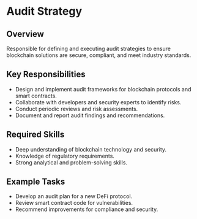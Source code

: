 # Audit Strategy

## Overview
Responsible for defining and executing audit strategies to ensure blockchain solutions are secure, compliant, and meet industry standards.

## Key Responsibilities
- Design and implement audit frameworks for blockchain protocols and smart contracts.
- Collaborate with developers and security experts to identify risks.
- Conduct periodic reviews and risk assessments.
- Document and report audit findings and recommendations.

## Required Skills
- Deep understanding of blockchain technology and security.
- Knowledge of regulatory requirements.
- Strong analytical and problem-solving skills.

## Example Tasks
- Develop an audit plan for a new DeFi protocol.
- Review smart contract code for vulnerabilities.
- Recommend improvements for compliance and security.